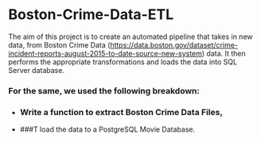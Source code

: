 # Boston-Crime-Data-ETL

The aim of this project is to create an automated pipeline that takes in new data, from Boston Crime Data (https://data.boston.gov/dataset/crime-incident-reports-august-2015-to-date-source-new-system) data. It then performs the appropriate transformations and loads the data into SQL Server database.

### For the same, we used the following breakdown:

* ### Write a function to extract Boston Crime Data Files,
* ###T
load the data to a PostgreSQL Movie Database.
